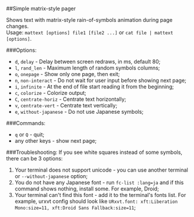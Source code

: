 ##Simple matrix-style pager

Shows text with matrix-style rain-of-symbols animation during page changes.  
Usage: `mattext [options] file1 [file2 ...]` or `cat file | mattext [options]`.

###Options:
* `d`, `delay` - Delay between screen redraws, in ms, default 80;
* `l`, `rand_len` - Maximum length of random symbols columns;
* `o`, `onepage` - Show only one page, then exit;
* `n`, `non-interact` - Do not wait for user input before showing next page;
* `i`, `infinite` - At the end of file start reading it from the beginning;
* `c`, `colorize` - Colorize output;
* `C`, `centrate-horiz` - Centrate text horizontally;
* `v`, `centrate-vert` - Centrate text vertically;
* `e`, `without-japanese` - Do not use Japanese symbols;

###Commands:
* `q` or `Q` - quit;
* any other keys - show next page;

###Troubleshooting:
If you see white squares instead of some symbols, there can be 3 options:

1. Your terminal does not support unicode - you can use another terminal or `--without-japanese` option;
2. You do not have any Japanese font - run `fc-list :lang=ja` and if this command shows nothing, install some. For example, Droid;
3. Your terminal can't find this font - add it to the terminal's fonts list. For example, urxvt config should look like `URxvt.font: xft:Liberation Mono:size=11, xft:Droid Sans Fallback:size=11`;
